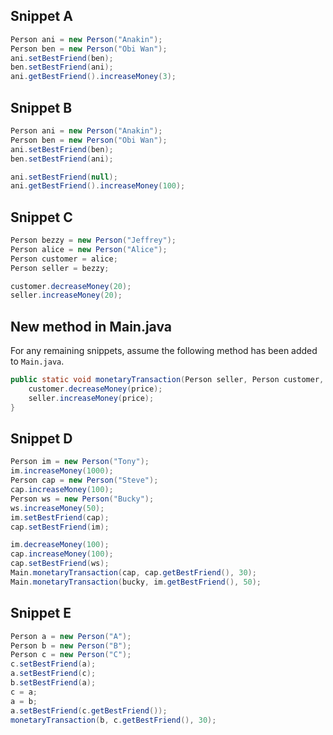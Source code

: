 ## Snippet A
```java
Person ani = new Person("Anakin");
Person ben = new Person("Obi Wan");
ani.setBestFriend(ben);
ben.setBestFriend(ani);
ani.getBestFriend().increaseMoney(3);
```


## Snippet B
```java
Person ani = new Person("Anakin");
Person ben = new Person("Obi Wan");
ani.setBestFriend(ben);
ben.setBestFriend(ani);

ani.setBestFriend(null);
ani.getBestFriend().increaseMoney(100);
```

## Snippet C
```java
Person bezzy = new Person("Jeffrey");
Person alice = new Person("Alice");
Person customer = alice;
Person seller = bezzy;

customer.decreaseMoney(20);
seller.increaseMoney(20);
```

## New method in Main.java

For any remaining snippets, assume the following method has been added to `Main.java`.
```java
public static void monetaryTransaction(Person seller, Person customer, double price) {
    customer.decreaseMoney(price);
    seller.increaseMoney(price);
}
```

## Snippet D
```java
Person im = new Person("Tony");
im.increaseMoney(1000);
Person cap = new Person("Steve");
cap.increaseMoney(100);
Person ws = new Person("Bucky");
ws.increaseMoney(50);
im.setBestFriend(cap);
cap.setBestFriend(im);

im.decreaseMoney(100);
cap.increaseMoney(100);
cap.setBestFriend(ws);
Main.monetaryTransaction(cap, cap.getBestFriend(), 30);
Main.monetaryTransaction(bucky, im.getBestFriend(), 50);
```


## Snippet E
```java
Person a = new Person("A");
Person b = new Person("B");
Person c = new Person("C");
c.setBestFriend(a);
a.setBestFriend(c);
b.setBestFriend(a);
c = a;
a = b;
a.setBestFriend(c.getBestFriend());
monetaryTransaction(b, c.getBestFriend(), 30);
```

